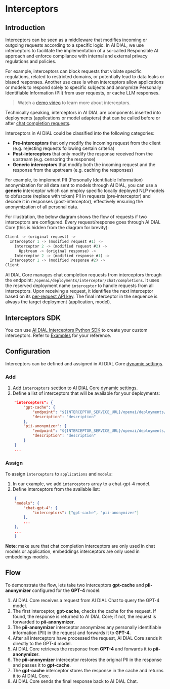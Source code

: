 # Interceptors

## Introduction

Interceptors can be seen as a middleware that modifies incoming or outgoing requests according to a specific logic. In AI DIAL, we use interceptors to facilitate the implementation of a so-called Responsible AI approach and enforce compliance with internal and external privacy regulations and policies.

For example, interceptors can block requests that violate specific regulations, related to restricted domains, or potentially lead to data leaks or biased responses. Another use case is when interceptors allow applications or models to respond solely to specific subjects and anonymize Personally Identifiable Information (PII) from user requests, or cache LLM responses.

> Watch a [demo video](/docs/video%20demos/demos/4.interceptors.md) to learn more about interceptors.

Technically speaking, interceptors in AI DIAL are components inserted into deployments (applications or model adapters) that can be called before or after [chat completion requests](https://epam-rail.com/dial_api#/paths/~1openai~1deployments~1%7BDeployment%20Name%7D~1chat~1completions/post).

Interceptors in AI DIAL could be classified into the following categories:

* **Pre-interceptors** that only modify the incoming request from the client (e.g. rejecting requests following certain criteria)
* **Post-interceptors** that only modify the response received from the upstream (e.g. censoring the response)
* **Generic interceptors** that modify both the incoming request and the response from the upstream (e.g. caching the responses)

For example, to implement PII (Personally Identifiable Information) anonymization for all data sent to models through AI DIAL, you can use a **generic** interceptor which can employ specific locally deployed NLP models to obfuscate (replace with token) PII in requests (pre-interceptor) and decode it in responses (post-interceptor), effectively ensuring the anonymization of all personal data.

<!-- Interceptors in AI DIAL can:

* Modify an incoming AI DIAL request received from the client (or it may leave it as is).
* Call an upstream AI DIAL application (the upstream for short) with the modified request.
* Modify the response from the upstream (or it may leave it as is).
* Return the modified response to the client. -->

For illustration, the below diagram shows the flow of requests if two interceptors are configured. Every request/response goes through AI DIAL Core (this is hidden from the diagram for brevity):

```js
Client -> (original request) ->
  Interceptor 1 -> (modified request #1) ->
    Interceptor 2 -> (modified request #2) ->
      Upstream -> (original response) ->
    Interceptor 2 -> (modified response #1) ->
  Interceptor 1 -> (modified response #2) ->
Client
```

AI DIAL Core manages chat completion requests from interceptors through the endpoint: `/openai/deployments/interceptor/chat/completions`. It uses the reserved deployment name `interceptor` to handle requests from all interceptors. Upon receiving a request, it identifies the next interceptor based on its [per-request API key](/docs/Roles%20and%20Access%20Control/3.API%20Keys.md#per-request-keys). The final interceptor in the sequence is always the target deployment (application, model).

## Interceptors SDK

You can use [AI DIAL Interceptors Python SDK](https://github.com/epam/ai-dial-interceptors-sdk) to create your custom interceptors. Refer to [Examples](https://github.com/epam/ai-dial-interceptors-sdk/tree/development/aidial_interceptors_sdk/examples) for your reference.

## Configuration

Interceptors can be defined and assigned in AI DIAL Core [dynamic settings](https://github.com/epam/ai-dial-core?tab=readme-ov-file#dynamic-settings).

### Add

1. Add `interceptors` section to [AI DIAL Core dynamic settings](https://github.com/epam/ai-dial-core/blob/development/sample/aidial.config.json#L3).
2. Define a list of interceptors that will be available for your deployments: 

```json
    "interceptors": {
        "gpt-cache": {
            "endpoint": "${INTERCEPTOR_SERVICE_URL}/openai/deployments/gpt-cache/chat/completions",
            "description": "description"
        },
        "pii-anonymizer": {
            "endpoint": "${INTERCEPTOR_SERVICE_URL}/openai/deployments/pii-anonymizer/chat/completions",
            "description": "description"
        }
    }
    ...
```

### Assign

To assign `interceptors` to `applications` and `models`:

1. In our example, we add `interceptors` array to a chat-gpt-4 model.
2. Define interceptors from the available list: 

```json
    { 
    "models": {
        "chat-gpt-4": {
            "interceptors": ["gpt-cache", "pii-anonymizer"]            
        },
        ...
    },
    ...
    }
```

**Note**: make sure that chat completion interceptors are only used in chat models or application, embeddings interceptors are only used in embeddings models.

## Flow

To demonstrate the flow, lets take two interceptors **gpt-cache** and **pii-anonymizer** configured for the **GPT-4** model:

1. AI DIAL Core receives a request from AI DIAL Chat to query the GPT-4 model.
2. The first interceptor, **gpt-cache**, checks the cache for the request. If found, the response is returned to AI DIAL Core; if not, the request is forwarded to **pii-anonymizer**.
3. The **pii-anonymizer** interceptor anonymizes any personally identifiable information (PII) in the request and forwards it to **GPT-4**.
4. After all interceptors have processed the request, AI DIAL Core sends it directly to the GPT-4 model.
5. AI DIAL Core retrieves the response from **GPT-4** and forwards it to **pii-anonymizer**.
6. The **pii-anonymizer** interceptor restores the original PII in the response and passes it to **gpt-cache**.
7. The **gpt-cache** interceptor stores the response in the cache and returns it to AI DIAL Core.
8. AI DIAL Core sends the final response back to AI DIAL Chat.

